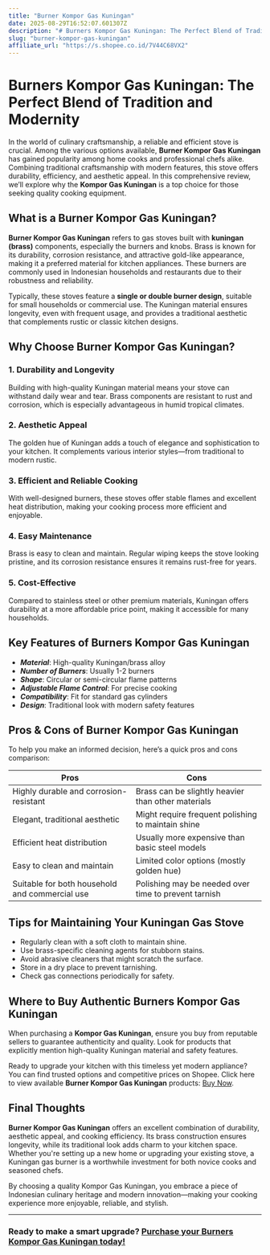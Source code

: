 ```yaml
---
title: "Burner Kompor Gas Kuningan"
date: 2025-08-29T16:52:07.601307Z
description: "# Burners Kompor Gas Kuningan: The Perfect Blend of Tradition and Modernity..."
slug: "burner-kompor-gas-kuningan"
affiliate_url: "https://s.shopee.co.id/7V44C68VX2"
---
```

# Burners Kompor Gas Kuningan: The Perfect Blend of Tradition and Modernity

In the world of culinary craftsmanship, a reliable and efficient stove is crucial. Among the various options available, **Burner Kompor Gas Kuningan** has gained popularity among home cooks and professional chefs alike. Combining traditional craftsmanship with modern features, this stove offers durability, efficiency, and aesthetic appeal. In this comprehensive review, we’ll explore why the **Kompor Gas Kuningan** is a top choice for those seeking quality cooking equipment.

## What is a Burner Kompor Gas Kuningan?

**Burner Kompor Gas Kuningan** refers to gas stoves built with **kuningan (brass)** components, especially the burners and knobs. Brass is known for its durability, corrosion resistance, and attractive gold-like appearance, making it a preferred material for kitchen appliances. These burners are commonly used in Indonesian households and restaurants due to their robustness and reliability.

Typically, these stoves feature a **single or double burner design**, suitable for small households or commercial use. The Kuningan material ensures longevity, even with frequent usage, and provides a traditional aesthetic that complements rustic or classic kitchen designs.

## Why Choose Burner Kompor Gas Kuningan?

### 1. Durability and Longevity

Building with high-quality Kuningan material means your stove can withstand daily wear and tear. Brass components are resistant to rust and corrosion, which is especially advantageous in humid tropical climates.

### 2. Aesthetic Appeal

The golden hue of Kuningan adds a touch of elegance and sophistication to your kitchen. It complements various interior styles—from traditional to modern rustic.

### 3. Efficient and Reliable Cooking

With well-designed burners, these stoves offer stable flames and excellent heat distribution, making your cooking process more efficient and enjoyable.

### 4. Easy Maintenance

Brass is easy to clean and maintain. Regular wiping keeps the stove looking pristine, and its corrosion resistance ensures it remains rust-free for years.

### 5. Cost-Effective

Compared to stainless steel or other premium materials, Kuningan offers durability at a more affordable price point, making it accessible for many households.

## Key Features of Burners Kompor Gas Kuningan

- ***Material***: High-quality Kuningan/brass alloy
- ***Number of Burners***: Usually 1-2 burners
- ***Shape***: Circular or semi-circular flame patterns
- ***Adjustable Flame Control***: For precise cooking
- ***Compatibility***: Fit for standard gas cylinders
- ***Design***: Traditional look with modern safety features

## Pros & Cons of Burner Kompor Gas Kuningan

To help you make an informed decision, here’s a quick pros and cons comparison:

| Pros                                      | Cons                                         |
|-------------------------------------------|----------------------------------------------|
| Highly durable and corrosion-resistant  | Brass can be slightly heavier than other materials |
| Elegant, traditional aesthetic           | Might require frequent polishing to maintain shine |
| Efficient heat distribution              | Usually more expensive than basic steel models |
| Easy to clean and maintain               | Limited color options (mostly golden hue) |
| Suitable for both household and commercial use | Polishing may be needed over time to prevent tarnish |

## Tips for Maintaining Your Kuningan Gas Stove

- Regularly clean with a soft cloth to maintain shine.
- Use brass-specific cleaning agents for stubborn stains.
- Avoid abrasive cleaners that might scratch the surface.
- Store in a dry place to prevent tarnishing.
- Check gas connections periodically for safety.

## Where to Buy Authentic Burners Kompor Gas Kuningan

When purchasing a **Kompor Gas Kuningan**, ensure you buy from reputable sellers to guarantee authenticity and quality. Look for products that explicitly mention high-quality Kuningan material and safety features.

Ready to upgrade your kitchen with this timeless yet modern appliance? You can find trusted options and competitive prices on Shopee. Click here to view available **Burner Kompor Gas Kuningan** products: [Buy Now](https://s.shopee.co.id/7V44C68VX2).

## Final Thoughts

**Burner Kompor Gas Kuningan** offers an excellent combination of durability, aesthetic appeal, and cooking efficiency. Its brass construction ensures longevity, while its traditional look adds charm to your kitchen space. Whether you're setting up a new home or upgrading your existing stove, a Kuningan gas burner is a worthwhile investment for both novice cooks and seasoned chefs.

By choosing a quality Kompor Gas Kuningan, you embrace a piece of Indonesian culinary heritage and modern innovation—making your cooking experience more enjoyable, reliable, and stylish.

---

### Ready to make a smart upgrade? [Purchase your Burners Kompor Gas Kuningan today!](https://s.shopee.co.id/7V44C68VX2)